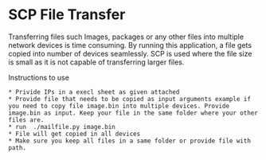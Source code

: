 # SCP File Transfer
Transferring files such Images, packages or any other files into multiple network devices is time consuming. By running this application, a file gets copied into number of devices seamlessly. SCP is used where the file size is small as it is not capable of transferring larger files.
  
  Instructions to use 
	
    * Privide IPs in a execl sheet as given attached
    * Provide file that needs to be copied as input arguments example if you need to copy file image.bin into multiple devices. Provide image.bin as input. Keep your file in the same folder where your other files are.
    * run  ./mailfile.py image.bin
    * File will get copied in all devices
    * Make sure you keep all files in a same folder or provide file with path.
